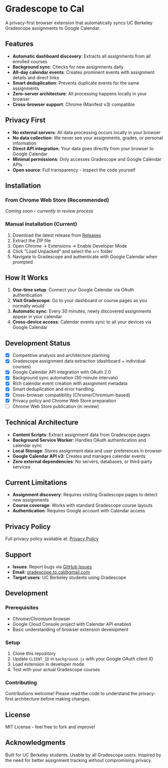 # Gradescope to Cal

A privacy-first browser extension that automatically syncs UC Berkeley Gradescope assignments to Google Calendar.

## Features

- **Automatic dashboard discovery**: Extracts all assignments from all enrolled courses
- **Background sync**: Checks for new assignments daily
- **All-day calendar events**: Creates prominent events with assignment details and direct links
- **Smart deduplication**: Prevents duplicate events for the same assignments
- **Zero-server architecture**: All processing happens locally in your browser
- **Cross-browser support**: Chrome (Manifest v3) compatible

## Privacy First

- **No external servers**: All data processing occurs locally in your browser
- **No data collection**: We never see your assignments, grades, or personal information
- **Direct API integration**: Your data goes directly from your browser to Google Calendar
- **Minimal permissions**: Only accesses Gradescope and Google Calendar APIs
- **Open source**: Full transparency - inspect the code yourself

## Installation

### From Chrome Web Store (Recommended)
*Coming soon - currently in review process*

### Manual Installation (Current)
1. Download the latest release from [Releases](../../releases)
2. Extract the ZIP file
3. Open Chrome → Extensions → Enable Developer Mode
4. Click "Load Unpacked" and select the `src` folder
5. Navigate to Gradescope and authenticate with Google Calendar when prompted

## How It Works

1. **One-time setup**: Connect your Google Calendar via OAuth authentication
2. **Visit Gradescope**: Go to your dashboard or course pages as you normally would
3. **Automatic sync**: Every 30 minutes, newly discovered assignments appear in your calendar
4. **Cross-device access**: Calendar events sync to all your devices via Google Calendar

## Development Status

- [x] Competitive analysis and architecture planning
- [x] Gradescope assignment data extraction (dashboard + individual courses)
- [x] Google Calendar API integration with OAuth 2.0
- [x] Background sync automation (30-minute intervals)
- [x] Rich calendar event creation with assignment metadata
- [x] Smart deduplication and error handling
- [x] Cross-browser compatibility (Chrome/Chromium-based)
- [x] Privacy policy and Chrome Web Store preparation
- [ ] Chrome Web Store publication (in review)

## Technical Architecture

- **Content Scripts**: Extract assignment data from Gradescope pages
- **Background Service Worker**: Handles OAuth authentication and calendar sync
- **Local Storage**: Stores assignment data and user preferences in browser
- **Google Calendar API v3**: Creates and manages calendar events
- **Zero external dependencies**: No servers, databases, or third-party services

## Current Limitations

- **Assignment discovery**: Requires visiting Gradescope pages to detect new assignments
- **Course coverage**: Works with standard Gradescope course layouts
- **Authentication**: Requires Google account with Calendar access

## Privacy Policy

Full privacy policy available at: [Privacy Policy](https://matut-e.github.io/gradescope-to-Cal/privacy-policy.html)

## Support

- **Issues**: Report bugs via [GitHub Issues](../../issues)
- **Email**: gradescope.to.cal@gmail.com
- **Target users**: UC Berkeley students using Gradescope

## Development

### Prerequisites
- Chrome/Chromium browser
- Google Cloud Console project with Calendar API enabled
- Basic understanding of browser extension development

### Setup
1. Clone this repository
2. Update `CLIENT_ID` in `background.js` with your Google OAuth client ID
3. Load extension in developer mode
4. Test with your actual Gradescope courses

### Contributing
Contributions welcome! Please read the code to understand the privacy-first architecture before making changes.

## License

MIT License - feel free to fork and improve!

## Acknowledgments

Built for UC Berkeley students. Usable by all Gradescope users. Inspired by the need for better assignment tracking without compromising privacy.
